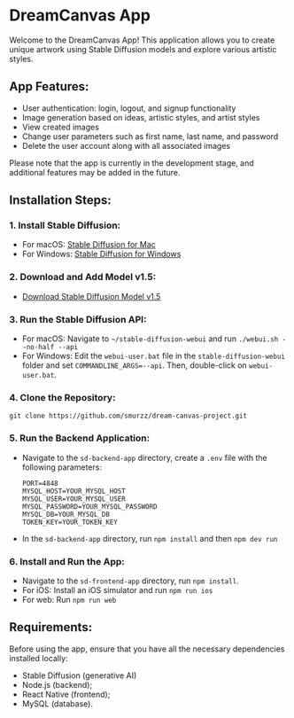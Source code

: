 # DreamCanvas App

Welcome to the DreamCanvas App! This application allows you to create unique artwork using Stable Diffusion models and explore various artistic styles.

## App Features:
- User authentication: login, logout, and signup functionality
- Image generation based on ideas, artistic styles, and artist styles
- View created images
- Change user parameters such as first name, last name, and password
- Delete the user account along with all associated images

Please note that the app is currently in the development stage, and additional features may be added in the future.

## Installation Steps:
### 1. Install Stable Diffusion:
- For macOS: [Stable Diffusion for Mac](https://stable-diffusion-art.com/install-mac/)
- For Windows: [Stable Diffusion for Windows](https://stable-diffusion-art.com/install-windows/)

### 2. Download and Add Model v1.5:
- [Download Stable Diffusion Model v1.5](https://huggingface.co/runwayml/stable-diffusion-v1-5)

### 3. Run the Stable Diffusion API:

- For macOS: Navigate to `~/stable-diffusion-webui` and run `./webui.sh --no-half --api`
- For Windows: Edit the `webui-user.bat` file in the `stable-diffusion-webui` folder and set `COMMANDLINE_ARGS=--api`. Then, double-click on `webui-user.bat`.

### 4. Clone the Repository:
``` 
git clone https://github.com/smurzz/dream-canvas-project.git 
```
### 5. Run the Backend Application:
- Navigate to the `sd-backend-app` directory, create a `.env` file with the following parameters:

    ```
    PORT=4848
    MYSQL_HOST=YOUR_MYSQL_HOST
    MYSQL_USER=YOUR_MYSQL_USER
    MYSQL_PASSWORD=YOUR_MYSQL_PASSWORD
    MYSQL_DB=YOUR_MYSQL_DB
    TOKEN_KEY=YOUR_TOKEN_KEY
    ```
- In the `sd-backend-app` directory, run `npm install` and then `npm dev run`

### 6. Install and Run the App:
- Navigate to the `sd-frontend-app` directory, run `npm install`.
- For iOS: Install an iOS simulator and run `npm run ios`
- For web: Run `npm run web`

## Requirements:
Before using the app, ensure that you have all the necessary dependencies installed locally:
- Stable Diffusion (generative AI)
- Node.js (backend); 
- React Native (frontend);
- MySQL (database). 
